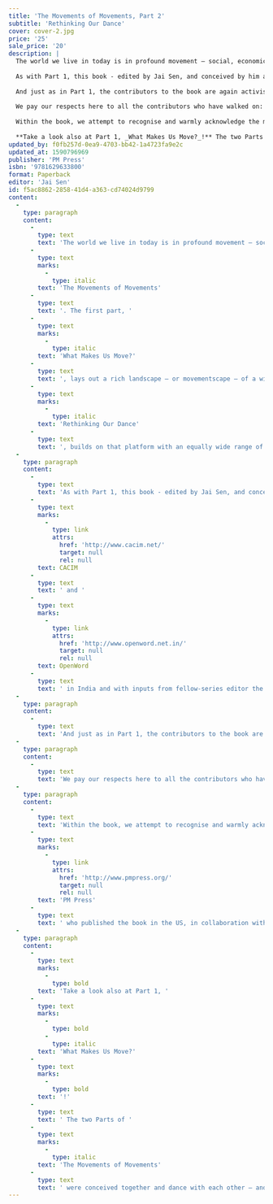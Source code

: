 ```yaml
---
title: 'The Movements of Movements, Part 2'
subtitle: 'Rethinking Our Dance'
cover: cover-2.jpg
price: '25'
sale_price: '20'
description: |
  The world we live in today is in profound movement – social, economic, political, cultural, and ecological, as well as increasingly intensively, physical and spiritual - that is to a large impelled by the multiple and interlocking crises that we all face. This book is Part 2 of a two-part set titled _The Movements of Movements_. The first part, _What Makes Us Move?_, lays out a rich landscape – or movementscape – of a wide range of essays from many parts of the world on the practice and experience of movement. This second Part, _Rethinking Our Dance_, builds on that platform with an equally wide range of essays by authors from Afghanistan, Argentina, Brazil, Egypt, India, Niger, and Taiwan, as well as from several parts of the North that reflect intensely and critically on the practice of movement and that undertake the task of addressing the question of what, in the emerging world that we live in, of deepening crisis, do we need to do in order to bring about justice and peace? Looking at movements as the dances of warriors – and here drawing on the lives and cosmologies of aboriginal peoples of Turtle Island, and in particular on the seminal work of Taiaiake Alfred, a contributor to the books - how can, and should, we rethink our dance?
  
  As with Part 1, this book - edited by Jai Sen, and conceived by him and his saathis / comp@s in [CACIM](http://www.cacim.net/) and [OpenWord](http://www.openword.net.in/) in India and with inputs from fellow-series editor the late Peter Waterman - will be of interest to all who work for justice and for egalitarian social change and with respect for Mother Earth—be they in universities, schools, parties, trade unions, social organisations and movements, religious organisations, or the media; or in government or corporations.
  
  And just as in Part 1, the contributors to the book are again activists and scholar-activists from all over the world, South and North. They include: Kolya Abramsky, Ezequiel Adamovsky, Oussenia Alidou, the late Samir Amin, Chris Carlsson, John Brown Childs, Lee Cormie, Anila Daulatzai, Massimo De Angelis, The Free Association, David Graeber, Josephine Ho, John Holloway, the late François Houtart, Jeffrey Juris, Michael Löwy, Tomás Mac Sheoin, Matt Meyer, Muto Ichiyo, Rodrigo Nunes, Michal Osterweil, Shailja Patel, Geoffrey Pleyers, Stephanie Ross, Jai Sen, and Nicola Yeates.
  
  We pay our respects here to all the contributors who have walked on: the late Samir Amin and the late François Houtart.
  
  Within the book, we attempt to recognise and warmly acknowledge the many different inputs we got that helped make the book; here, we would like to specially recognise the role of the late Jim Coflin in finally bringing together all the material and artwork in one place, towards publishing the book; and of all those at [PM Press](http://www.pmpress.org/) who published the book in the US, in collaboration with OpenWord. 
  
  **Take a look also at Part 1, _What Makes Us Move?_!** The two Parts of _The Movements of Movements_ were conceived together and dance with each other – and ideally, can and should be read and enjoyed side by side!
updated_by: f0fb257d-0ea9-4703-bb42-1a4723fa9e2c
updated_at: 1590796969
publisher: 'PM Press'
isbn: '9781629633800'
format: Paperback
editor: 'Jai Sen'
id: f5ac8862-2858-41d4-a363-cd74024d9799
content:
  -
    type: paragraph
    content:
      -
        type: text
        text: 'The world we live in today is in profound movement – social, economic, political, cultural, and ecological, as well as increasingly intensively, physical and spiritual - that is to a large impelled by the multiple and interlocking crises that we all face. This book is Part 2 of a two-part set titled '
      -
        type: text
        marks:
          -
            type: italic
        text: 'The Movements of Movements'
      -
        type: text
        text: '. The first part, '
      -
        type: text
        marks:
          -
            type: italic
        text: 'What Makes Us Move?'
      -
        type: text
        text: ', lays out a rich landscape – or movementscape – of a wide range of essays from many parts of the world on the practice and experience of movement. This second Part, '
      -
        type: text
        marks:
          -
            type: italic
        text: 'Rethinking Our Dance'
      -
        type: text
        text: ', builds on that platform with an equally wide range of essays by authors from Afghanistan, Argentina, Brazil, Egypt, India, Niger, and Taiwan, as well as from several parts of the North that reflect intensely and critically on the practice of movement and that undertake the task of addressing the question of what, in the emerging world that we live in, of deepening crisis, do we need to do in order to bring about justice and peace? Looking at movements as the dances of warriors – and here drawing on the lives and cosmologies of aboriginal peoples of Turtle Island, and in particular on the seminal work of Taiaiake Alfred, a contributor to the books - how can, and should, we rethink our dance?'
  -
    type: paragraph
    content:
      -
        type: text
        text: 'As with Part 1, this book - edited by Jai Sen, and conceived by him and his saathis / comp@s in '
      -
        type: text
        marks:
          -
            type: link
            attrs:
              href: 'http://www.cacim.net/'
              target: null
              rel: null
        text: CACIM
      -
        type: text
        text: ' and '
      -
        type: text
        marks:
          -
            type: link
            attrs:
              href: 'http://www.openword.net.in/'
              target: null
              rel: null
        text: OpenWord
      -
        type: text
        text: ' in India and with inputs from fellow-series editor the late Peter Waterman - will be of interest to all who work for justice and for egalitarian social change and with respect for Mother Earth—be they in universities, schools, parties, trade unions, social organisations and movements, religious organisations, or the media; or in government or corporations.'
  -
    type: paragraph
    content:
      -
        type: text
        text: 'And just as in Part 1, the contributors to the book are again activists and scholar-activists from all over the world, South and North. They include: Kolya Abramsky, Ezequiel Adamovsky, Oussenia Alidou, the late Samir Amin, Chris Carlsson, John Brown Childs, Lee Cormie, Anila Daulatzai, Massimo De Angelis, The Free Association, David Graeber, Josephine Ho, John Holloway, the late François Houtart, Jeffrey Juris, Michael Löwy, Tomás Mac Sheoin, Matt Meyer, Muto Ichiyo, Rodrigo Nunes, Michal Osterweil, Shailja Patel, Geoffrey Pleyers, Stephanie Ross, Jai Sen, and Nicola Yeates.'
  -
    type: paragraph
    content:
      -
        type: text
        text: 'We pay our respects here to all the contributors who have walked on: the late Samir Amin and the late François Houtart.'
  -
    type: paragraph
    content:
      -
        type: text
        text: 'Within the book, we attempt to recognise and warmly acknowledge the many different inputs we got that helped make the book; here, we would like to specially recognise the role of the late Jim Coflin in finally bringing together all the material and artwork in one place, towards publishing the book; and of all those at '
      -
        type: text
        marks:
          -
            type: link
            attrs:
              href: 'http://www.pmpress.org/'
              target: null
              rel: null
        text: 'PM Press'
      -
        type: text
        text: ' who published the book in the US, in collaboration with OpenWord.'
  -
    type: paragraph
    content:
      -
        type: text
        marks:
          -
            type: bold
        text: 'Take a look also at Part 1, '
      -
        type: text
        marks:
          -
            type: bold
          -
            type: italic
        text: 'What Makes Us Move?'
      -
        type: text
        marks:
          -
            type: bold
        text: '!'
      -
        type: text
        text: ' The two Parts of '
      -
        type: text
        marks:
          -
            type: italic
        text: 'The Movements of Movements'
      -
        type: text
        text: ' were conceived together and dance with each other – and ideally, can and should be read and enjoyed side by side!'
---
```

